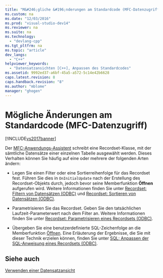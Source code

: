 ```yaml
---
title: "M&#246;gliche &#196;nderungen am Standardcode (MFC-Datenzugriff)"
ms.custom: na
ms.date: "12/03/2016"
ms.prod: "visual-studio-dev14"
ms.reviewer: na
ms.suite: na
ms.technology: 
  - "devlang-cpp"
ms.tgt_pltfrm: na
ms.topic: "article"
dev_langs: 
  - "C++"
helpviewer_keywords: 
  - "Datensatzansichten [C++], Anpassen des Standardcodes"
ms.assetid: 9992ed37-a6bf-45a5-a572-5c14e42b6628
caps.latest.revision: 8
caps.handback.revision: "8"
ms.author: "mblome"
manager: "ghogen"
---
```

# M&#246;gliche &#196;nderungen am Standardcode (MFC-Datenzugriff)
[!INCLUDE[vs2017banner](../assembler/inline/includes/vs2017banner.md)]

Der [MFC\-Anwendungs\-Assistent](../mfc/reference/database-support-mfc-application-wizard.md) schreibt eine Recordset\-Klasse, mit der sämtliche Datensätze einer einzelnen Tabelle ausgewählt werden.  Dieses Verhalten können Sie häufig auf eine oder mehrere der folgenden Arten ändern:  
  
-   Legen Sie einen Filter oder eine Sortierreihenfolge für das Recordset fest.  Führen Sie dies in `OnInitialUpdate` nach der Erstellung des Recordset\-Objekts durch, jedoch bevor seine Memberfunktion **Öffnen** aufgerufen wird.  Weitere Informationen finden Sie unter [Recordset: Filtern von Datensätzen \(ODBC\)](../data/odbc/recordset-filtering-records-odbc.md) und [Recordset: Sortieren von Datensätzen \(ODBC\)](../data/odbc/recordset-sorting-records-odbc.md).  
  
-   Parametrisieren Sie das Recordset.  Geben Sie den tatsächlichen Laufzeit\-Parameterwert nach dem Filter an.  Weitere Informationen finden Sie unter [Recordset: Parametrisieren eines Recordsets \(ODBC\)](../data/odbc/recordset-parameterizing-a-recordset-odbc.md).  
  
-   Übergeben Sie eine benutzerdefinierte SQL\-Zeichenfolge an die Memberfunktion [Öffnen](../Topic/CRecordset::Open.md).  Eine Erläuterung der Ergebnisse, die Sie mit dieser Technik erzielen können, finden Sie unter [SQL: Anpassen der SQL\-Anweisung eines Recordsets \(ODBC\)](../data/odbc/sql-customizing-your-recordset’s-sql-statement-odbc.md).  
  
## Siehe auch  
 [Verwenden einer Datensatzansicht](../data/using-a-record-view-mfc-data-access.md)